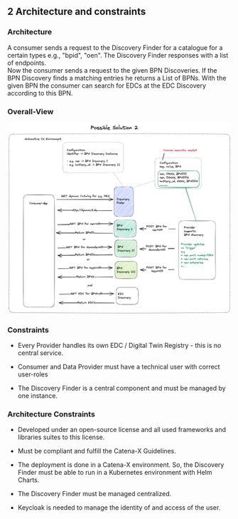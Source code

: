 ## 2 Architecture and constraints

### Architecture

A consumer sends a request to the Discovery Finder for a catalogue for a certain types e.g., "bpid", "oen". The Discovery Finder responses with a list of endpoints.  
Now the consumer sends a request to the given BPN Discoveries. If the  BPN Discovery finds a matching entries he returns a List of BPNs. 
With the given BPN the consumer can search for EDCs at the EDC Discovery according to this BPN.

### Overall-View

![Overall view](media/image1.png)

### Constraints

-   Every Provider handles its own EDC / Digital Twin Registry - this
    is no central service.

-   Consumer and Data Provider must have a technical user with correct user-roles

-   The Discovery Finder is a central component and must be managed by
    one instance.

### Architecture Constraints

-   Developed under an open-source license and all used frameworks and
    libraries suites to this license.

-   Must be compliant and fulfill the Catena-X Guidelines.

-   The deployment is done in a Catena-X environment. So, the Discovery Finder must be able to run in a Kubernetes environment with Helm
    Charts.

-   The Discovery Finder must be managed centralized.

-   Keycloak is needed to manage the identity of and access of the user.